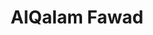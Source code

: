 ---
title: AlQalam Fawad
family: AlQalam Fawad
urdu: القلم فواد
styles: ['Regular 400']
size: 40
link:
---
